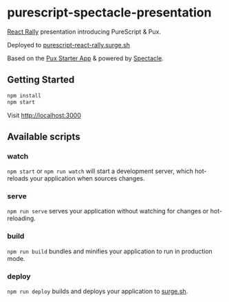 # purescript-spectacle-presentation

[React Rally](http://www.reactrally.com) presentation introducing PureScript & Pux.

Deployed to [purescript-react-rally.surge.sh](http://purescript-react-rally.surge.sh)

Based on the [Pux Starter App](https://github.com/alexmingoia/pux-starter-app) & powered by [Spectacle](https://github.com/FormidableLabs/spectacle).

## Getting Started

```sh
npm install
npm start
```

Visit [http://localhost:3000](http://localhost:3000)

## Available scripts

### watch

`npm start` or `npm run watch` will start a development server, which
hot-reloads your application when sources changes.

### serve

`npm run serve` serves your application without watching for changes or
hot-reloading.

### build

`npm run build` bundles and minifies your application to run in production mode.

### deploy

`npm run deploy` builds and deploys your application to [surge.sh](http://surge.sh).
